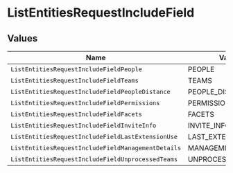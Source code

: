 # ListEntitiesRequestIncludeField


## Values

| Name                                               | Value                                              |
| -------------------------------------------------- | -------------------------------------------------- |
| `ListEntitiesRequestIncludeFieldPeople`            | PEOPLE                                             |
| `ListEntitiesRequestIncludeFieldTeams`             | TEAMS                                              |
| `ListEntitiesRequestIncludeFieldPeopleDistance`    | PEOPLE_DISTANCE                                    |
| `ListEntitiesRequestIncludeFieldPermissions`       | PERMISSIONS                                        |
| `ListEntitiesRequestIncludeFieldFacets`            | FACETS                                             |
| `ListEntitiesRequestIncludeFieldInviteInfo`        | INVITE_INFO                                        |
| `ListEntitiesRequestIncludeFieldLastExtensionUse`  | LAST_EXTENSION_USE                                 |
| `ListEntitiesRequestIncludeFieldManagementDetails` | MANAGEMENT_DETAILS                                 |
| `ListEntitiesRequestIncludeFieldUnprocessedTeams`  | UNPROCESSED_TEAMS                                  |